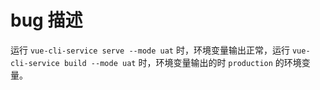 # bug 描述

运行 `vue-cli-service serve --mode uat` 时，环境变量输出正常，运行 `vue-cli-service build --mode uat` 时，环境变量输出的时 `production` 的环境变量。

